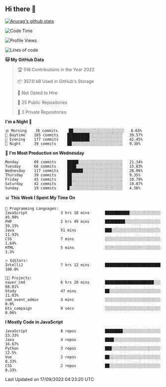 ## Hi there 👋

[![Anurag's github stats](https://github-readme-stats.vercel.app/api?username=Songwonseok)](https://github.com/anuraghazra/github-readme-stats)



<!--START_SECTION:waka-->
![Code Time](http://img.shields.io/badge/Code%20Time-1%2C755%20hrs%2049%20mins-blue)

![Profile Views](http://img.shields.io/badge/Profile%20Views-0-blue)

![Lines of code](https://img.shields.io/badge/From%20Hello%20World%20I%27ve%20Written-3%20Million%20lines%20of%20code-blue)

**🐱 My GitHub Data** 

> 🏆 516 Contributions in the Year 2022
 > 
> 📦 357.0 kB Used in GitHub's Storage 
 > 
> 🚫 Not Opted to Hire
 > 
> 📜 25 Public Repositories 
 > 
> 🔑 3 Private Repositories  
 > 
**I'm a Night 🦉** 

```text
🌞 Morning    36 commits     ██░░░░░░░░░░░░░░░░░░░░░░░   8.63% 
🌆 Daytime    165 commits    ██████████░░░░░░░░░░░░░░░   39.57% 
🌃 Evening    177 commits    ██████████░░░░░░░░░░░░░░░   42.45% 
🌙 Night      39 commits     ██░░░░░░░░░░░░░░░░░░░░░░░   9.35%

```
📅 **I'm Most Productive on Wednesday** 

```text
Monday       89 commits     █████░░░░░░░░░░░░░░░░░░░░   21.34% 
Tuesday      66 commits     ████░░░░░░░░░░░░░░░░░░░░░   15.83% 
Wednesday    117 commits    ███████░░░░░░░░░░░░░░░░░░   28.06% 
Thursday     39 commits     ██░░░░░░░░░░░░░░░░░░░░░░░   9.35% 
Friday       45 commits     ██░░░░░░░░░░░░░░░░░░░░░░░   10.79% 
Saturday     42 commits     ██░░░░░░░░░░░░░░░░░░░░░░░   10.07% 
Sunday       19 commits     █░░░░░░░░░░░░░░░░░░░░░░░░   4.56%

```


📊 **This Week I Spent My Time On** 

```text
💬 Programming Languages: 
JavaScript               3 hrs 18 mins       ███████████░░░░░░░░░░░░░░   45.98% 
PHP                      2 hrs 49 mins       █████████░░░░░░░░░░░░░░░░   39.15% 
Java                     51 mins             ███░░░░░░░░░░░░░░░░░░░░░░   11.93% 
CSS                      7 mins              ░░░░░░░░░░░░░░░░░░░░░░░░░   1.64% 
HTML                     5 mins              ░░░░░░░░░░░░░░░░░░░░░░░░░   1.3%

🔥 Editors: 
IntelliJ                 7 hrs 12 mins       █████████████████████████   100.0%

🐱‍💻 Projects: 
naver_cmd                6 hrs 20 mins       ██████████████████████░░░   88.01% 
Study                    47 mins             ██░░░░░░░░░░░░░░░░░░░░░░░   11.03% 
cmd_event_admin          3 mins              ░░░░░░░░░░░░░░░░░░░░░░░░░   0.9% 
bts_campaign             0 secs              ░░░░░░░░░░░░░░░░░░░░░░░░░   0.06%

```

**I Mostly Code in JavaScript** 

```text
JavaScript               8 repos             ████████░░░░░░░░░░░░░░░░░   33.33% 
Java                     4 repos             ████░░░░░░░░░░░░░░░░░░░░░   16.67% 
Python                   3 repos             ███░░░░░░░░░░░░░░░░░░░░░░   12.5% 
Vue                      2 repos             ██░░░░░░░░░░░░░░░░░░░░░░░   8.33% 
CSS                      2 repos             ██░░░░░░░░░░░░░░░░░░░░░░░   8.33%

```



 Last Updated on 17/09/2022 04:23:20 UTC
<!--END_SECTION:waka-->
